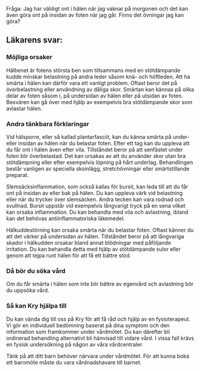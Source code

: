 Fråga: Jag har väldigt ont i hälen när jag vaknar på morgonen och det kan även göra ont på insidan av foten när jag går. Finns det övningar jag kan göra?

Läkarens svar:
--------------

### Möjliga orsaker

Hälbenet är fotens största ben som tillsammans med en stötdämpande kudde minskar belastning på andra leder såsom knä- och höftleden. Att ha smärta i hälen kan därför vara ett vanligt problem. Oftast beror det på överbelastning eller användning av dåliga skor. Smärtan kan kännas på olika delar av foten såsom i, på undersidan av hälen eller på utsidan av foten. Besvären kan gå över med hjälp av exempelvis bra stötdämpande skor som avlastar hälen.

### Andra tänkbara förklaringar

Vid hälsporre, eller så kallad plantarfasciit, kan du känna smärta på under- eller insidan av hälen när du belastar foten. Efter ett tag kan du uppleva att du får ont i hälen även efter vila. Tillståndet beror på att senfästet under foten blir överbelastad. Det kan orsakas av att du använder skor utan bra stötdämpning eller efter exempelvis löpning på hårt underlag. Behandlingen består vanligen av speciella skoinlägg, stretchövningar eller smärtstillande preparat.

Slemsäcksinflammation, som också kallas för bursit, kan leda till att du får ont på insidan av eller bak på hälen. Du kan uppleva värk vid belastning eller när du trycker över slemsäcken. Andra tecken kan vara rodnad och svullnad. Bursit uppstår vid exempelvis långvarigt tryck på en sena vilket kan orsaka inflammation. Du kan behandla med vila och avlastning, ibland kan det behövas antiinflammatoriska läkemedel.

Hälkuddestörning kan orsaka smärta när du belastar foten. Oftast känner du att det värker på undersidan av hälen. Tillståndet beror på att långvariga skador i hälkudden orsakar bland annat blödningar med påföljande irritation. Du kan behandla detta med hjälp av stötdämpande sulor eller genom att tejpa runt hälen för att få ett bättre stöd.

### Då bör du söka vård

Om du får smärta i hälen som inte blir bättre av egenvård och avlastning bör du uppsöka vård.

### Så kan Kry hjälpa till

Du kan vända dig till oss på Kry för att få råd och hjälp av en fysioterapeut. Vi gör en individuell bedömning baserat på dina symptom och den information som framkommer under vårdmötet. Du kan därefter bli ordinerad behandling alternativt bli hänvisad till vidare vård. I vissa fall krävs en fysisk undersökning på någon av våra vårdcentraler.

Tänk på att ditt barn behöver närvara under vårdmötet. För att kunna boka ett barnmöte måste du vara vårdnadshavare till barnet.